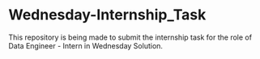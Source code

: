 # Wednesday-Internship_Task
This repository is being made to submit the internship task for the role of Data Engineer - Intern in Wednesday Solution.
